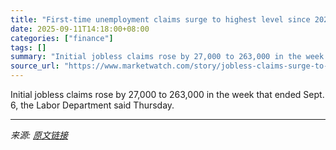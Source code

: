 ```yaml
---
title: "First-time unemployment claims surge to highest level since 2021 — but most of the increase is tied to Texas flooding"
date: 2025-09-11T14:18:00+08:00
categories: ["finance"]
tags: []
summary: "Initial jobless claims rose by 27,000 to 263,000 in the week that ended Sept. 6, the Labor Department said Thursday."
source_url: "https://www.marketwatch.com/story/jobless-claims-surge-to-highest-level-in-almost-4-years-824d0d24?mod=mw_rss_topstories"
---
```


Initial jobless claims rose by 27,000 to 263,000 in the week that ended Sept. 6, the Labor Department said Thursday.

---

*来源: [原文链接](https://www.marketwatch.com/story/jobless-claims-surge-to-highest-level-in-almost-4-years-824d0d24?mod=mw_rss_topstories)*
